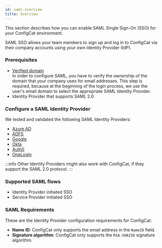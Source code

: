 ```yaml
---
id: saml-overview
title: Overview
---
```


This section describes how you can enable SAML Single Sign-On (SSO) for your ConfigCat environment.

SAML SSO allows your team members to sign up and log in to ConfigCat via their company accounts using your own Identity Provider (IdP).

### Prerequisites
- [Verified domain](/docs/advanced/team-management/domain-verification)  
  In order to configure SAML, you have to verify the ownership of the domain that your company uses for email addresses. This step is required, because at the beginning of the login process, we use the user's email domain to select the appropriate SAML Identity Provider. 
- Identity Provider that supports SAML 2.0

### Configure a SAML Identity Provider

We tested and validated the following SAML Identity Providers:
- [Azure AD](/docs/advanced/team-management/saml/identity-providers/azure-ad)
- [ADFS](/docs/advanced/team-management/saml/identity-providers/adfs)
- [Google](/docs/advanced/team-management/saml/identity-providers/google)
- [Okta](/docs/advanced/team-management/saml/identity-providers/okta)
- [Auth0](/docs/advanced/team-management/saml/identity-providers/auth0)
- [OneLogin](/docs/advanced/team-management/saml/identity-providers/onelogin)

:::info
Other Identity Providers might also work with ConfigCat, if they support the SAML 2.0 protocol.
:::


### Supported SAML flows
  - Identity Provider initiated SSO
  - Service Provider initiated SSO

### SAML Requirements
These are the Identity Provider configuration requirements for ConfigCat:

- **Name ID**: ConfigCat only supports the email address in the `NameID` field.
- **Signature algorithm**: ConfigCat only supports the `RSA-SHA256` signature algorithm.